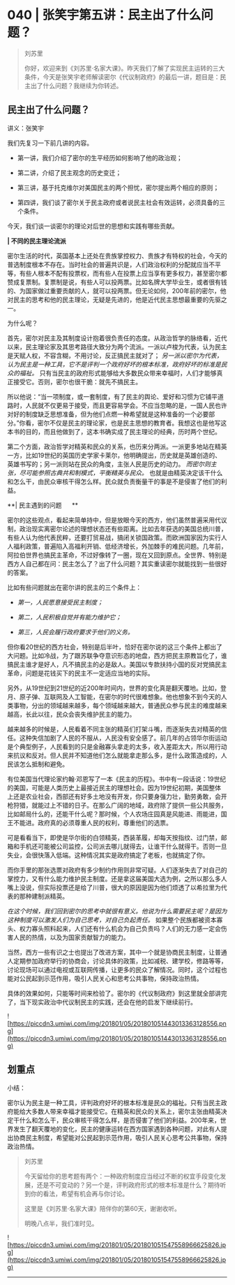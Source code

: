 # 040 | 张笑宇第五讲：民主出了什么问题？

> 刘苏里
> 
> 你好，欢迎来到《刘苏里·名家大课》。昨天我们了解了实现民主运转的三大条件，今天是张笑宇老师解读密尔《代议制政府》的最后一讲，题目是：民主出了什么问题？我继续为你转述。

## 民主出了什么问题？

讲义：张笑宇

我们先复习一下前几讲的内容。

* 第一讲，我们介绍了密尔的生平经历如何影响了他的政治观；

* 第二讲，介绍了民主观念的历史变迁；

* 第三讲，基于托克维尔对美国民主的两个担忧，密尔提出两个相应的原则；

* 第四讲，我们谈了密尔关于民主政府或者说民主社会有效运转，必须具备的三个条件。

今天，我们谈一谈密尔的理论对后世的思想和实践有哪些贡献。

 **| 不同的民主理论流派**

密尔生活的时代，英国基本上还处在贵族掌控权力、贵族才有特权的社会，今天的普选制度根本不存在。当时社会的普遍共识是，人们政治权利的分配就应当不平等，有些人根本不配有投票权，而有些人在投票上应当享有更多权力，甚至密尔都赞成复票制。复票制是说，有些人可以投两票。比如名牌大学毕业生，或者很有钱的、为国家做过重要贡献的人，就可以投两票。但无论如何，200年前的密尔，他对民主的思考和他的民主理论，无疑是先进的，他是近代民主思想最重要的先驱之一。

为什么呢？

首先，密尔对民主及其制度设计抱着很负责任的态度。从政治哲学的脉络看，近代以来，民主理论家及其思考路径大致分为两个流派。一派以卢梭为代表，认为民主是天赋人权，不容含糊，不用讨论，反正搞民主就对了； *另一派以密尔为代表，认为民主是一种工具，它不是评判一个政府好坏的根本标准，政府好坏的标准是民众的福祉。* 只有当民主的政府形式能够给大多数民众带来幸福时，人们才能够真正接受它。否则，密尔也很干脆：就先不搞民主。

所以他说：“当一项制度，或一套制度，有了民主的舆论、爱好和习惯为它铺平道路时，人民就不仅更易于接受，而且更容易学会。不应当忽略的是，一国人民也许对好的制度缺乏思想准备，但为他们点燃一种希望就是这种准备的一个必要部分。”你看，密尔不仅是民主的理论家，也是民主思想的教育者。我想这也是他写这本书的目的，而且他做到了，这本书确实成了民主理论的经典，历时两个世纪。

第二个方面，政治哲学对精英和民众的关系，也历来分两派。一派更多地站在精英一方，比如19世纪的英国历史学家卡莱尔，他明确提出，历史就是英雄创造的、英雄书写的；另一派则站在民众的角度，主张人民是历史的动力。 *而密尔则主张，尽可能参照古典共和制模式，平衡精英与民众。* 也就是由精英决定该干什么和怎么干，由民众审核干得怎么样。民众就负责衡量干的事是不是侵害了他们的利益。

 **| 民主遇到的问题      **  

密尔的这些观点，看起来简单持中，但是放眼今天的西方，他们虽然普遍采用代议制，政治现实离密尔论述的理想状态还有些距离。比如去年获选的美国总统川普，有些人认为他代表民粹，还要打贸易战，搞闭关锁国政策。而欧洲国家因为实行人人福利政策，普遍陷入高福利开销、低经济增长，外加棘手的难民问题。几年前，阿拉伯世界也搞民主革命，不过好像转了一圈，现在又回到原点。全世界、特别是西方人自己都在问：民主怎么了？出了什么问题？其实重读密尔就能找到一些很好的答案。

比如有些问题就出在密尔讲的民主的三个条件上：

* *第一，人民愿意接受民主制度；* 

* *第二，人民积极自觉并有能力维护它；* 

* *第三，人民会履行政府要求于他们的义务。* 

但你看20世纪的西方社会，特别是后半叶，恰好在密尔说的这三个条件上都出了大问题。比如冷战，为了跟苏联争夺意识形态的地盘，西方把民主原教旨化了，谁搞民主谁才是好人，凡不搞民主的必是敌人。美国以专款扶持小国的反对党搞民主革命，问题是花钱买下的民主不一定适应当地的实际。

另外，从19世纪到21世纪的近200年时间内，世界的变化真是翻天覆地。比如，登月、原子弹、互联网及人工智能，在密尔的时代很难想象。他也想象不到今天的人类事物，分出的领域越来越多，每个领域越来越大，普通民众参与民主的难度越来越高，长此以往，民众会丧失维护民主的能力。

越来越多的时候是，人民看着不同主张的精英们打架斗嘴，而逐渐失去对精英的信任。这种失信加剧了人民的不服从，人民没有安全感了。前几年的占领华尔街运动是个典型例子，人民看到的只是金融寡头拿走的太多，收入差距太大，所以用行动来抗议和反对。但人民并不知道他们怎么就能拿走那么多，是什么政策造成的，人民该怎么抵制和避免。

有位美国当代理论家约翰·邓恩写了一本《民主的历程》。书中有一段话说：19世纪的美国，可能是人类历史上最接近民主的理想社会。因为19世纪初期，美国整体上还是农业社会，西部还有好多土地没有开发，你只要身强力壮，勤劳勇敢，会开枪狩猎，就能过上不错的日子。在那么广阔的地域，政府除了提供一些公共服务，比如邮局什么的，还能干什么呢？那时候，个人农场庄园真是风能进、雨能进，国王不能进。政府真的必须尊重人民的权利，尊重他们的选票。

可是看看当下，即使是华尔街的白领精英，西装革履，却每天按指纹、过门禁，邮箱和手机还可能被公司监控，公司派去哪儿就得去，让谁干什么就得干。否则一旦失业，会很快落入低端。这种情况其实是政府搞定了老板，也就搞定了你。

而你手里的那张选票对政府有多少制约作用则非常可疑。人们逐渐失去了对自己的掌控力，又有什么能力维护民主制度。还是拿这届美国大选为例，之所以那么多人嘴上没说，但实际投票还是给了川普，很大的原因是因为他们烦透了以希拉里为代表的那种建制派精英。

 *在这个时候，我们回到密尔的思考中就很有意义。他说为什么需要民主呢？是因为这种制度可以激发人们为自己思考，对自己负起责任。* 如果整个民族都被资本寡头、权力寡头照料起来，人们还有什么机会为自己负责吗？人们的无力感一定会伤害人民的热情，以及为国家贡献智力的能力。

当然，西方一些有识之士也提出了改进方案，其中一个就是协商民主制度，让普通人定期参加政府举行的协商会，讨论具体的政策，比如减税、建学校，修路等等，讨论现场可以通过电视或互联网传播，让更多的民众了解情况。同时，这个过程也能对公民起到示范作用，吸引人民关心和思考公共事物，保持政治热情。

具体的效果如何，只能等时间来检验了。密尔的《代议制政府》到这里就全部讲完了，当下现实政治中代议制民主的实践，还会在他的启发下继续前行。

![https://piccdn3.umiwi.com/img/201801/05/201801051443013363128556.png](https://piccdn3.umiwi.com/img/201801/05/201801051443013363128556.png)

## 划重点

小结：

密尔认为民主是一种工具，评判政府好坏的根本标准是民众的福祉。只有当民主政府能给大多数人带来幸福才能接受它。在精英和民众的关系上，密尔主张由精英决定干什么和怎么干，民众审核干得怎么样，是否侵害了他们的利益。200年来，世界发生了翻天覆地的变化，民主的健康运转在西方国家遇到各种问题，对此有人提出协商民主制度，希望能对公民起到示范作用，吸引人民关心思考公共事物，保持政治热情。

> 刘苏里
> 
> 今天留给你的思考题有两个：一种政府制度应当经过不断的权宜手段变化发展，还是不可变动的？另一个是，评判政府形式的根本标准是什么？期待听到你的看法，希望有机会再与你讨论。
> 
> 这里是《刘苏里·名家大课》陪伴你的第60天，谢谢收听。
> 
> 明晚八点半，我们准时见。

![https://piccdn3.umiwi.com/img/201801/05/201801051547558966625826.jpg](https://piccdn3.umiwi.com/img/201801/05/201801051547558966625826.jpg)

---
